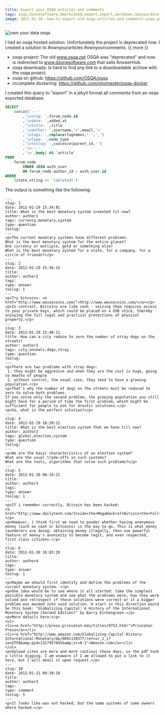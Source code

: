 ```yaml
---
title: Export your OSQA articles and comments
tags: osqa,dzonesoftware,deprecated,export,import,markdown,ownyourdata,ownyourblog,ownyourcomments
image: 2017-01-18--how-to-export-old-osqa-articles-and-comments-osqa.png
---
```

![own your data osqa](/2017-01-18--how-to-export-old-osqa-articles-and-comments-osqa.png)

I had an osqa hosted solution. Unfortunately the project is deprecated now.
I created a solution to #ownyourarticles #ownyourcomments.
{{ more }}

 - osqa project: The old www.osqa.net OSQA was "deprecated" and now is redirected to www.dzonesoftware.com that sells AnswerHub.
 - osqa downloads: Is hard to find any link to a downloadable archive with the osqa project. 
 - osqa on github: https://github.com/OSQA/osqa
 - incomplete dockering:  https://github.com/vinomaster/osqa-docker

I created this query to "export" in a jekyll format all comments from an osqa exported database.

```sql
SELECT
	concat('---'
		,'\nslug: ',forum_node.id
		,'\ndate: ',added_at
		,'\ntitle: ',title
		,'\nauthor: ',username,'<',email,'>'
		,'\ntags: ',replace(tagnames,' ',',')
		,'\ntype: ',node_type
		,'\ntoslug: ',coalesce(parent_id,'')
		,'\n---'
		,'\n',body) AS `article`
FROM
	forum_node
		INNER JOIN auth_user
		ON forum_node.author_id = auth_user.id
WHERE
	(state_string <> '(deleted)')
```

The output is something like the following:

```
---
slug: 1
date: 2012-01-29 15:34:01
title: What is the best monetary system invented til now?
author: author1
tags: currency,monetary,system
type: question
toslug: 
---
<p>The current monetary systems have different problems.
What is the best monetary system for the entire planet?
One currency or multiple, gold or something else?
What is the best monetary system for a state, for a company, for a circle of friends?</p>
---
slug: 2
date: 2012-01-29 15:36:15
title: 
author: author2
tags: 
type: answer
toslug: 1
---
<p>Try bitcoins: <a href="http://www.weusecoins.com/">http://www.weusecoins.com/</a></p>
<p>In contrast, Bitcoins are like cash - seizing them requires access to your private keys, which could be placed on a USB stick, thereby enjoying the full legal and practical protections of physical property.</p>
---
slug: 3
date: 2012-01-29 15:48:11
title: How can a city reduce to zero the number of stray dogs on the streets?
author: author3
tags: city,animals,dogs,stray
type: question
toslug: 
---
<p>There are two problems with stray dogs:
 1. they might be aggresive and when they are the cost is huge, going to deaths of people
 2. without control, the usual case, they tend to have a growing population.</p>
<p>That's why the number of dogs on the streets must be reduced to zero to solve both problems.
If you solve only the second problem, the growing population you still might have for a period of time the first problem, which might be sufficient for people to ask for drastic solutions.</p>
<p>So, what is the perfect solution?</p>
---
slug: 4
date: 2012-01-29 18:20:22
title: What is the best election system that we have till now?
author: author3
tags: global,election,system
type: question
toslug: 
---
<p>We are the basic characteristics of an election system?
What are the usual trade-offs in such systems?
What are the tools, algorithms that solve such problems?</p>
---
slug: 5
date: 2012-01-30 08:16:21
title: 
author: author3
tags: 
type: answer
toslug: 1
---
<p>If i remember correctly, Bitcoin has been hacked:
<a href="http://www.dailytech.com/Inside+the+MegaHack+of+Bitcoin+the+Full+Story/article21942.htm">http://www.dailytech.com/Inside+the+MegaHack+of+Bitcoin+the+Full+Story/article21942.htm</a></p>
<p>However, i think first we need to ponder whether having anonymous money (such as cash or bitcoins) is the way to go. This is what money launderers are doing: obtaining money illegally, then use powerful feature of money's anonimity to become legit, and even respected, first class citizens.</p>
---
slug: 6
date: 2012-01-30 16:03:20
title: 
author: author4
tags: 
type: answer
toslug: 1
---
<p>Maybe we should first identify and define the problems of the current monetary system. </p>
<p>One idea would be to see where it all started: take the simplest possible monetary system and see what the problems were, how they were solved and retrospect if those solutions were correct or if a bigger problem was masked into said solution. A start in this direction would be this book: "Globalizing Capital: A History of the International Monetary System (Second Edition)" by Barry Eichengreen.</p>
<p>More details here:</p>
<ul>
<li><a href="http://press.princeton.edu/titles/8753.html">Princeton Press</a></li>
<li><a href="http://www.amazon.com/Globalizing-Capital-History-International-Monetary/dp/0691139377/ref=sr_1_1?ie=UTF8&amp;qid=1327957045&amp;sr=8-1">Amazon.com</a></li>
</ul>
<p>Upload sites are more and more cautious these days, so the pdf took a little digging. I am unaware if I am allowed to put a link to it here, but I will email it upon request.</p>
---
slug: 10
date: 2012-01-31 09:39:18
title: 
author: author3
tags: 
type: comment
toslug: 5
---
<p>It looks like was not hacked, but the some systems of some owners where hacked.</p>
```